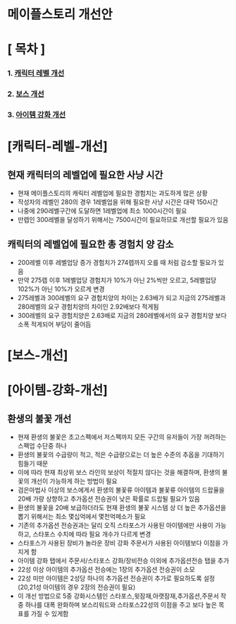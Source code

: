 # 메이플스토리 개선안 

# [ 목차 ]
### 1. [캐릭터 레벨 개선](#캐릭터-레벨-개선)
### 2. [보스 개선](#보스-개선)
### 3. [아이템 강화 개선](#아이템-강화-개선)


# [캐릭터-레벨-개선]

## 현재 캐릭터의 레벨업에 필요한 사냥 시간

- 현재 메이플스토리의 캐릭터 레벨업에 필요한 경험치는 과도하게 많은 상황
- 작성자의 레벨인 280의 경우 1레벨업을 위해 필요한 사냥 시간은 대략 150시간
- 나중에 290레벨구간에 도달하면 1레벨업에 최소 1000시간이 필요
- 만렙인 300레벨을 달성하기 위해서는 7500시간이 필요하므로 개선할 필요가 있음

## 캐릭터의 레벨업에 필요한 총 경험치 양 감소

- 200레벨 이후 레벨업당 증가 경험치가 274렙까지 오를 때 처럼 감소할 필요가 있음
- 만약 275렙 이후 1레벨업당 경험치가 10%가 아닌 2%씩만 오르고, 5레벨업당 102%가 아닌 10%가 오르게 변경
- 275레벨과 300레벨의 요구 경험치양의 차이는 2.63배가 되고 지금의 275레벨과 280레벨의 요구 경험치양의 차이인 2.92배보다 적게됨
- 300레벨의 요구 경험치양은 2.63배로 지금의 280레벨에서의 요구 경험치양 보다 소폭 적게되어 부담이 줄어듬
 
# [보스-개선]

##

# [아이템-강화-개선]

## 환생의 불꽃 개선

- 현재 환생의 불꽃은 초고스펙에서 저스펙까지 모든 구간의 유저들이 가장 꺼려하는 스펙업 수단중 하나
- 환생의 불꽃의 수급량이 적고, 적은 수급량으로는 더 높은 수준의 추옵을 기대하기 힘들기 때문
- 이에 따라 현재 최상위 보스 라인의 보상이 적절치 않다는 것을 해결하며, 환생의 불꽃의 개선이 가능하게 하는 방법이 필요
- 검은마법사 이상의 보스에게서 환생의 불꽃류 아이템과 불꽃류 아이템의 드랍율을 20배 가량 상향하고 추가옵션 전승권이 낮은 확률로 드랍될 필요가 있음
- 환생의 불꽃을 20배 보급하더라도 현재 환생의 불꽃 시스템 상 더 높은 추가옵션을 뽑기 위해서는 최소 몇십억에서 몇천억메소가 필요
- 기존의 추가옵션 전승권과는 달리 오직 스타포스가 사용된 아이템에만 사용이 가능하고, 스타포스 수치에 따라 필요 개수가 다르게 변경
- 스타포스가 사용된 장비가 놀라운 장비 강화 주문서가 사용된 아이템보다 이점을 가지게 함
- 아이템 강화 탭에서 주문서/스타포스 강화/장비전승 이외에 추가옵션전승 탭을 추가
- 22성 이상 아이템의 추가옵션 전승에는 1장의 추가옵션 전승권이 소모
- 22성 미만 아이템은 2성당 하나의 추가옵션 전승권이 추가로 필요하도록 설정(20,21성 아이템의 경우 2장의 전승권이 필요)
- 이 개선 방법으로 5중 강화시스템인 스타포스,윗잠재,아랫잠재,추가옵션,주문서 작 중 하나를 대폭 완화하며 보스리워드와 스타포스22성의 이점을 주고 보다 높은 목표를 가질 수 있게함
